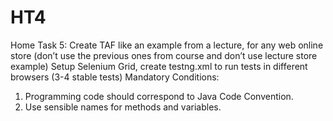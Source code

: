 # HT4

Home Task 5:
Create TAF like an example from a lecture, for any web online store (don’t use the
previous ones from course and don’t use lecture store example)
Setup Selenium Grid, create testng.xml to run tests in different browsers (3-4 stable
tests)
Mandatory Conditions:
1) Programming code should correspond to Java Code Convention.
2) Use sensible names for methods and variables.
